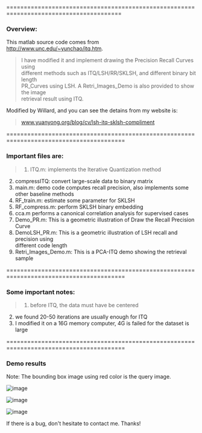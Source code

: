 =======================================================================================
### Overview:<br/>

This matlab source code comes from http://www.unc.edu/~yunchao/itq.htm. <br/>
> I have modified it and implement drawing the Precision Recall Curves using <br/>
different methods such as ITQ/LSH/RR/SKLSH, and different binary bit length <br/>
PR_Curves using LSH. A Retri_Images_Demo is also  provided to show the image <br/>
retrieval result using ITQ.<br/>

Modified by Willard, and you can see the detains from my website is: 
> www.yuanyong.org/blog/cv/lsh-itq-sklsh-compliment<br/>

========================================================================================

### Important files are:<br/>

> 1) ITQ.m: implements the Iterative Quantization method <br/>
2) compressITQ: convert large-scale data to binary matrix <br/>
3) main.m: demo code computes recall precision, also implements some other baseline methods <br/>
4) RF_train.m: estimate some parameter for SKLSH <br/>
5) RF_compress.m: perform SKLSH binary embedding <br/>
6) cca.m performs a canonical correlation analysis for supervised cases <br/>
7) Demo_PR.m: This is a geometric illustration of Draw the Recall Precision Curve <br/>
8) DemoLSH_PR.m: This is a geometric illustration of LSH recall and precision using <br/>
different code length <br/>
9) Retri_Images_Demo.m: This is a PCA-ITQ demo showing the retrieval sample <br/>

========================================================================================

### Some important notes: <br/>
> 1) before ITQ, the data must have be centered <br/>
2) we found 20-50 iterations are usually enough for ITQ <br/>
3) I modified it on a 16G memory computer, 4G is failed for the dataset is large <br/>

========================================================================================
### Demo results
Note: The bounding box image using red color is the query image.

![image](http://ww4.sinaimg.cn/large/ad9597a3gw1e9i5n5d8gdj20ea0aqmzb.jpg)

![image](http://s15.sinaimg.cn/mw690/ad9597a3gx6BNOuGdv8ce&690)

![image](http://s15.sinaimg.cn/mw690/ad9597a3gx6BNOokDw2be&690)

If there is a bug, don't hesitate to contact me. Thanks!<br/>

